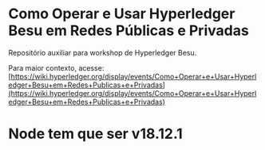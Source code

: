 # Como Operar e Usar Hyperledger Besu em Redes Públicas e Privadas
Repositório auxiliar para workshop de Hyperledger Besu.

Para maior contexto, acesse: [https://wiki.hyperledger.org/display/events/Como+Operar+e+Usar+Hyperledger+Besu+em+Redes+Publicas+e+Privadas](https://wiki.hyperledger.org/display/events/Como+Operar+e+Usar+Hyperledger+Besu+em+Redes+Publicas+e+Privadas)

# Node tem que ser v18.12.1
